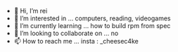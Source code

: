- 👋 Hi, I’m rei
- 👀 I’m interested in ... computers, reading, videogames
- 🌱 I’m currently learning ... how to build rpm from spec
- 💞️ I’m looking to collaborate on ... no
- 📫 How to reach me ... insta : _cheesec4ke

<!---
cheesec4kee/cheesec4kee is a ✨ special ✨ repository because its `README.md` (this file) appears on your GitHub profile.
You can click the Preview link to take a look at your changes.
--->
